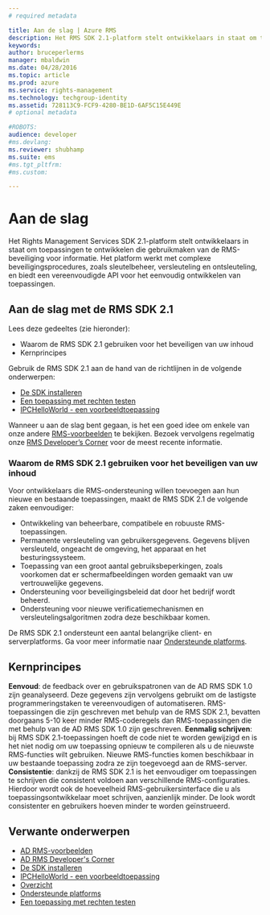 ```yaml
---
# required metadata

title: Aan de slag | Azure RMS
description: Het RMS SDK 2.1-platform stelt ontwikkelaars in staat om toepassingen te ontwikkelen die gebruikmaken van de RMS-beveiliging voor informatie.
keywords:
author: bruceperlerms
manager: mbaldwin
ms.date: 04/28/2016
ms.topic: article
ms.prod: azure
ms.service: rights-management
ms.technology: techgroup-identity
ms.assetid: 728113C9-FCF9-4280-BE1D-6AF5C15E449E
# optional metadata

#ROBOTS:
audience: developer
#ms.devlang:
ms.reviewer: shubhamp
ms.suite: ems
#ms.tgt_pltfrm:
#ms.custom:

---
```


# Aan de slag

Het Rights Management Services SDK 2.1-platform stelt ontwikkelaars in staat om toepassingen te ontwikkelen die gebruikmaken van de RMS-beveiliging voor informatie. Het platform werkt met complexe beveiligingsprocedures, zoals sleutelbeheer, versleuteling en ontsleuteling, en biedt een vereenvoudigde API voor het eenvoudig ontwikkelen van toepassingen.

## Aan de slag met de RMS SDK 2.1

Lees deze gedeeltes (zie hieronder):

-   Waarom de RMS SDK 2.1 gebruiken voor het beveiligen van uw inhoud
-   Kernprincipes

Gebruik de RMS SDK 2.1 aan de hand van de richtlijnen in de volgende onderwerpen:

-   [De SDK installeren](create-your-first-rights-aware-application.md)
-   [Een toepassing met rechten testen](running-your-first-application.md)
-   [IPCHelloWorld - een voorbeeldtoepassing](how-to-build-your-first-application.md)

Wanneer u aan de slag bent gegaan, is het een goed idee om enkele van onze andere [RMS-voorbeelden](samples.md) te bekijken. Bezoek vervolgens regelmatig onze [RMS Developer’s Corner](http://blogs.msdn.com/b/rms/) voor de meest recente informatie.

### Waarom de RMS SDK 2.1 gebruiken voor het beveiligen van uw inhoud

Voor ontwikkelaars die RMS-ondersteuning willen toevoegen aan hun nieuwe en bestaande toepassingen, maakt de RMS SDK 2.1 de volgende zaken eenvoudiger:

-   Ontwikkeling van beheerbare, compatibele en robuuste RMS-toepassingen.
-   Permanente versleuteling van gebruikersgegevens. Gegevens blijven versleuteld, ongeacht de omgeving, het apparaat en het besturingssysteem.
-   Toepassing van een groot aantal gebruiksbeperkingen, zoals voorkomen dat er schermafbeeldingen worden gemaakt van uw vertrouwelijke gegevens.
-   Ondersteuning voor beveiligingsbeleid dat door het bedrijf wordt beheerd.
-   Ondersteuning voor nieuwe verificatiemechanismen en versleutelingsalgoritmen zodra deze beschikbaar komen.

De RMS SDK 2.1 ondersteunt een aantal belangrijke client- en serverplatforms. Ga voor meer informatie naar [Ondersteunde platforms](supported-platforms.md).

## Kernprincipes

**Eenvoud**: de feedback over en gebruikspatronen van de AD RMS SDK 1.0 zijn geanalyseerd. Deze gegevens zijn vervolgens gebruikt om de lastigste programmeringstaken te vereenvoudigen of automatiseren. RMS-toepassingen die zijn geschreven met behulp van de RMS SDK 2.1, bevatten doorgaans 5-10 keer minder RMS-coderegels dan RMS-toepassingen die met behulp van de AD RMS SDK 1.0 zijn geschreven.
**Eenmalig schrijven**: bij RMS SDK 2.1-toepassingen hoeft de code niet te worden gewijzigd en is het niet nodig om uw toepassing opnieuw te compileren als u de nieuwste RMS-functies wilt gebruiken. Nieuwe RMS-functies komen beschikbaar in uw bestaande toepassing zodra ze zijn toegevoegd aan de RMS-server.
**Consistentie**: dankzij de RMS SDK 2.1 is het eenvoudiger om toepassingen te schrijven die consistent voldoen aan verschillende RMS-configuraties. Hierdoor wordt ook de hoeveelheid RMS-gebruikersinterface die u als toepassingsontwikkelaar moet schrijven, aanzienlijk minder. De look wordt consistenter en gebruikers hoeven minder te worden geïnstrueerd.

## Verwante onderwerpen

* [AD RMS-voorbeelden](samples.md)
* [AD RMS Developer's Corner](http://blogs.msdn.com/b/rms/)
* [De SDK installeren](create-your-first-rights-aware-application.md)
* [IPCHelloWorld - een voorbeeldtoepassing](how-to-build-your-first-application.md)
* [Overzicht](ad-rms-overview.md)
* [Ondersteunde platforms](supported-platforms.md)
* [Een toepassing met rechten testen](running-your-first-application.md)
 

 





<!--HONumber=Apr16_HO4-->


